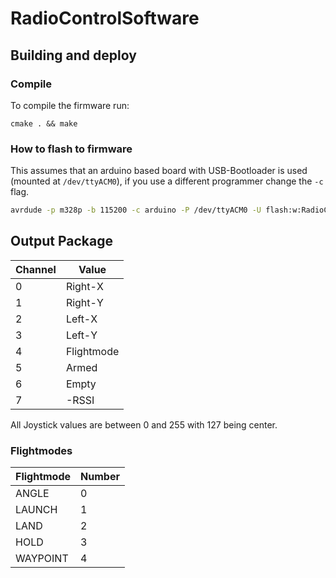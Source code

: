 # RadioControlSoftware
## Building and deploy
### Compile
To compile the firmware run:
```
cmake . && make
```

### How to flash to firmware
This assumes that an arduino based board with USB-Bootloader 
is used (mounted at `/dev/ttyACM0`), 
if you use a different programmer change the ```-c``` flag.
```bash
avrdude -p m328p -b 115200 -c arduino -P /dev/ttyACM0 -U flash:w:RadioControlSoftware.hex:i

```


## Output Package
| Channel | Value |
| --- | --- |
| 0 | Right-X |
| 1 | Right-Y |
| 2 | Left-X |
| 3 | Left-Y |
| 4 | Flightmode |
| 5 | Armed |
| 6 | Empty |
| 7 | -RSSI |

All Joystick values are between 0 and 255 with 127 being center.

### Flightmodes
| Flightmode | Number |
| --- | --- |    
| ANGLE | 0|
| LAUNCH | 1|
| LAND | 2|
| HOLD | 3|
| WAYPOINT | 4
